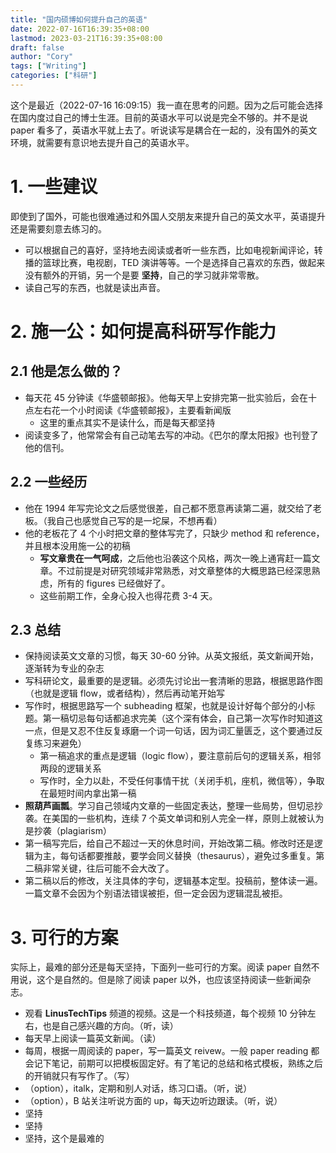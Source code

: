 ```yaml
---
title: "国内硕博如何提升自己的英语"
date: 2022-07-16T16:39:35+08:00
lastmod: 2023-03-21T16:39:35+08:00
draft: false
author: "Cory"
tags: ["Writing"]
categories: ["科研"]
---
```


这个是最近（2022-07-16 16:09:15）我一直在思考的问题。因为之后可能会选择在国内度过自己的博士生涯。目前的英语水平可以说是完全不够的。并不是说 paper 看多了，英语水平就上去了。听说读写是耦合在一起的，没有国外的英文环境，就需要有意识地去提升自己的英语水平。

# 1. 一些建议

即使到了国外，可能也很难通过和外国人交朋友来提升自己的英文水平，英语提升还是需要刻意去练习的。

+ 可以根据自己的喜好，坚持地去阅读或者听一些东西，比如电视新闻评论，转播的篮球比赛，电视剧，TED 演讲等等。一个是选择自己喜欢的东西，做起来没有额外的开销，另一个是要 **坚持**，自己的学习就非常零散。
+ 读自己写的东西，也就是读出声音。

# 2. 施一公：如何提高科研写作能力

## 2.1 **他是怎么做的**？

+ 每天花 45 分钟读《华盛顿邮报》。他每天早上安排完第一批实验后，会在十点左右花一个小时阅读《华盛顿邮报》，主要看新闻版
  + 这里的重点其实不是读什么，而是每天都坚持
+ 阅读变多了，他常常会有自己动笔去写的冲动。《巴尔的摩太阳报》也刊登了他的信刊。

## 2.2 **一些经历**

+ 他在 1994 年写完论文之后感觉很差，自己都不愿意再读第二遍，就交给了老板。（我自己也感觉自己写的是一坨屎，不想再看）
+ 他的老板花了 4 个小时把文章的整体写完了，只缺少 method 和 reference，并且根本没用施一公的初稿
  + **写文章贵在一气呵成**，之后他也沿袭这个风格，两次一晚上通宵赶一篇文章。不过前提是对研究领域非常熟悉，对文章整体的大概思路已经深思熟虑，所有的 figures 已经做好了。
  + 这些前期工作，全身心投入也得花费 3-4 天。

## 2.3 **总结**

+ 保持阅读英文文章的习惯，每天 30-60 分钟。从英文报纸，英文新闻开始，逐渐转为专业的杂志
+ 写科研论文，最重要的是逻辑。必须先讨论出一套清晰的思路，根据思路作图（也就是逻辑 flow，或者结构），然后再动笔开始写
+ 写作时，根据思路写一个 subheading 框架，也就是设计好每个部分的小标题。第一稿切忌每句话都追求完美（这个深有体会，自己第一次写作时知道这一点，但是又忍不住反复琢磨一个词一句话，因为词汇量匮乏，这个要通过反复练习来避免）
  + 第一稿追求的重点是逻辑（logic flow），要注意前后句的逻辑关系，相邻两段的逻辑关系
  + 写作时，全力以赴，不受任何事情干扰（关闭手机，座机，微信等），争取在最短时间内拿出第一稿
+ **照葫芦画瓢**。学习自己领域内文章的一些固定表达，整理一些局势，但切忌抄袭。在美国的一些机构，连续 7 个英文单词和别人完全一样，原则上就被认为是抄袭（plagiarism）
+ 第一稿写完后，给自己不超过一天的休息时间，开始改第二稿。修改时还是逻辑为主，每句话都要推敲，要学会同义替换（thesaurus），避免过多重复。第二稿非常关键，往后可能不会大改了。
+ 第二稿以后的修改，关注具体的字句，逻辑基本定型。投稿前，整体读一遍。一篇文章不会因为个别语法错误被拒，但一定会因为逻辑混乱被拒。

# 3. 可行的方案

实际上，最难的部分还是每天坚持，下面列一些可行的方案。阅读 paper 自然不用说，这个是自然的。但是除了阅读 paper 以外，也应该坚持阅读一些新闻杂志。

+ 观看 **LinusTechTips** 频道的视频。这是一个科技频道，每个视频 10 分钟左右，也是自己感兴趣的方向。（听，读）
+ 每天早上阅读一篇英文新闻。（读）
+ 每周，根据一周阅读的 paper，写一篇英文 reivew。一般 paper reading 都会记下笔记，前期可以把模板固定好。有了笔记的总结和格式模板，熟练之后的开销就只有写作了。（写）
+ （option），italk，定期和别人对话，练习口语。（听，说）
+ （option），B 站关注听说方面的 up，每天边听边跟读。（听，说）
+ 坚持
+ 坚持
+ 坚持，这个是最难的